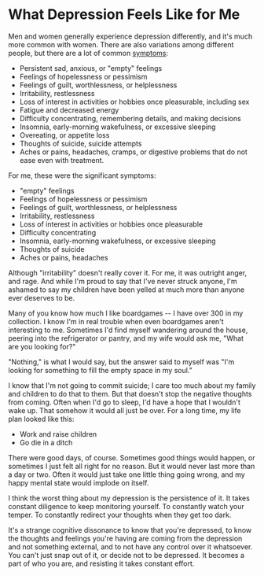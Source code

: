 # What Depression Feels Like for Me

Men and women generally experience depression differently, and it's much more common with women. There are also variations among different people, but there are a lot of common [symptoms][]:

 * Persistent sad, anxious, or "empty" feelings
 * Feelings of hopelessness or pessimism
 * Feelings of guilt, worthlessness, or helplessness
 * Irritability, restlessness
 * Loss of interest in activities or hobbies once pleasurable, including sex
 * Fatigue and decreased energy
 * Difficulty concentrating, remembering details, and making decisions
 * Insomnia, early-morning wakefulness, or excessive sleeping
 * Overeating, or appetite loss
 * Thoughts of suicide, suicide attempts
 * Aches or pains, headaches, cramps, or digestive problems that do not ease even with treatment.

For me, these were the significant symptoms:

 * "empty" feelings
 * Feelings of hopelessness or pessimism
 * Feelings of guilt, worthlessness, or helplessness
 * Irritability, restlessness
 * Loss of interest in activities or hobbies once pleasurable
 * Difficulty concentrating
 * Insomnia, early-morning wakefulness, or excessive sleeping
 * Thoughts of suicide
 * Aches or pains, headaches

Although "irritability" doesn't really cover it. For me, it was outright anger, and rage. And while I'm proud to say that I've never struck anyone, I'm ashamed to say my children have been yelled at much more than anyone ever deserves to be.

Many of you know how much I like boardgames -- I have over 300 in my collection. I know I'm in real trouble when even boardgames aren't interesting to me. Sometimes I'd find myself wandering around the house, peering into the refrigerator or pantry, and my wife would ask me, "What are you looking for?"

"Nothing," is what I would say, but the answer said to myself was "I'm looking for something to fill the empty space in my soul."

I know that I'm not going to commit suicide; I care too much about my family and children to do that to them. But that doesn't stop the negative thoughts from coming. Often when I'd go to sleep, I'd have a hope that I wouldn't wake up. That somehow it would all just be over.
For a long time, my life plan looked like this:

 - Work and raise children
 - Go die in a ditch

There were good days, of course. Sometimes good things would happen, or sometimes I just felt all right for no reason. But it would never last more than a day or two. Often it would just take one little thing going wrong, and my happy mental state would implode on itself.

I think the worst thing about my depression is the persistence of it. It takes constant diligence to keep monitoring yourself. To constantly watch your temper. To constantly redirect your thoughts when they get too dark.

It's a strange cognitive dissonance to know that you're depressed, to know the thoughts and feelings you're having are coming from the depression and not something external, and to not have any control over it whatsoever. You can't just snap out of it, or decide not to be depressed. It becomes a part of who you are, and resisting it takes constant effort.

[symptoms]: http://www.nimh.nih.gov/health/topics/depression/index.shtml
